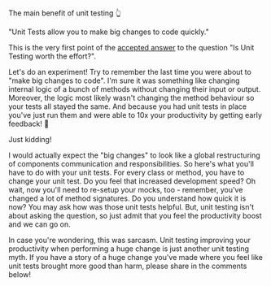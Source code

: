 The main benefit of unit testing 👆

"Unit Tests allow you to make big changes to code quickly."

This is the very first point of the [accepted answer](https://stackoverflow.com/questions/67299/is-unit-testing-worth-the-effort?noredirect=1&lq=1) to the question "Is Unit Testing worth the effort?".

Let's do an experiment! Try to remember the last time you were about to "make big changes to code". I'm sure it was something like changing internal logic of a bunch of methods without changing their input or output. Moreover, the logic most likely wasn't changing the method behaviour so your tests all stayed the same. And because you had unit tests in place you've just run them and were able to 10x your productivity by getting early feedback! 🎉

Just kidding!

I would actually expect the "big changes" to look like a global restructuring of components communication and responsibilities. So here's what you'll have to do with your unit tests. For every class or method, you have to change your unit test. Do you feel that increased development speed? Oh wait, now you'll need to re-setup your mocks, too - remember, you've changed a lot of method signatures. Do you understand how quick it is now? You may ask how was those unit tests helpful. But, unit testing isn't about asking the question, so just admit that you feel the productivity boost and we can go on.

In case you're wondering, this was sarcasm. Unit testing improving your productivity when performing a huge change is just another unit testing myth. If you have a story of a huge change you've made where you feel like unit tests brought more good than harm, please share in the comments below!

